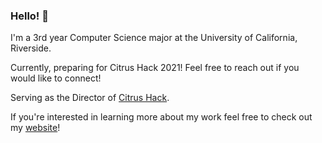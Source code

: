### Hello! 👋

I'm a 3rd year Computer Science major at the University of California, Riverside.

Currently, preparing for Citrus Hack 2021! Feel free to reach out if you would like to connect!

Serving as the Director of [Citrus Hack](https://citrushack.com/).

If you're interested in learning more about my work feel free to check out my [website](https://danialbeg.com/)!

<!--
**DanialBeg/DanialBeg** is a ✨ _special_ ✨ repository because its `README.md` (this file) appears on your GitHub profile.

Here are some ideas to get you started:

- 🔭 I’m currently working on ...
- 🌱 I’m currently learning ...
- 👯 I’m looking to collaborate on ...
- 🤔 I’m looking for help with ...
- 💬 Ask me about ...
- 📫 How to reach me: ...
- 😄 Pronouns: ...
- ⚡ Fun fact: ...
-->
